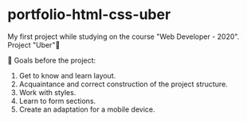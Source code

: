# portfolio-html-css-uber

My first project while studying on the course "Web Developer - 2020".
Project "Uber"🚕

🎯 Goals before the project:
1) Get to know and learn layout.
2) Acquaintance and correct construction of the project structure.
3) Work with styles.
4) Learn to form sections.
5) Create an adaptation for a mobile device.
